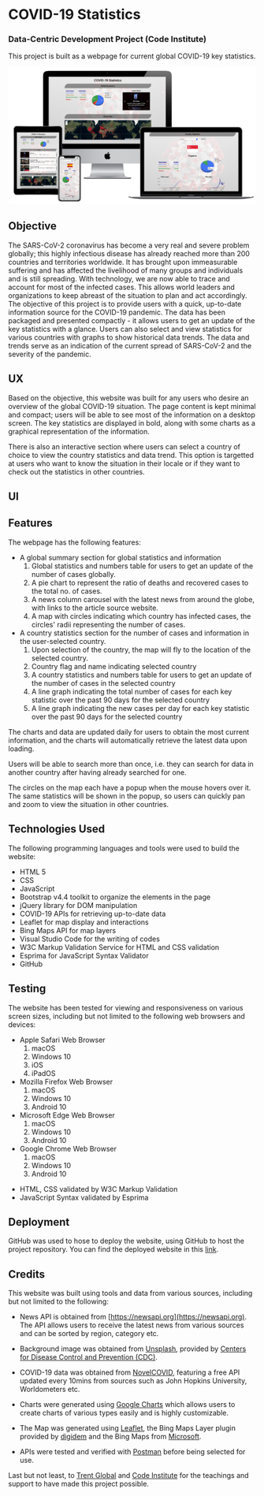 # COVID-19 Statistics
### Data-Centric Development Project (Code Institute)

This project is built as a webpage for current global COVID-19 key statistics.

![Mockup image](images/mockup.png "Devices Mockup")

## Objective
The SARS-CoV-2 coronavirus has become a very real and severe problem globally; this highly infectious disease has already reached more than 200 countries and territories worldwide. It has brought upon immeasurable suffering and has affected the livelihood of many groups and individuals and is still spreading. 
With technology, we are now able to trace and account for most of the infected cases. This allows world leaders and organizations to keep abreast of the situation to plan and act accordingly.
The objective of this project is to provide users with a quick, up-to-date information source for the COVID-19 pandemic. The data has been packaged and presented compactly - it allows users to get an update of the key statistics with a glance. Users can also select and view statistics for various countries with graphs to show historical data trends. The data and trends serve as an indication of the current spread of SARS-CoV-2 and the severity of the pandemic.

## UX
Based on the objective, this website was built for any users who desire an overview of the global COVID-19 situation. The page content is kept minimal and compact; users will be able to see most of the information on a desktop screen. The key statistics are displayed in bold, along with some charts as a graphical representation of the information. 

There is also an interactive section where users can select a country of choice to view the country statistics and data trend. This option is targetted at users who want to know the situation in their locale or if they want to check out the statistics in other countries.

## UI


## Features
The webpage has the following features:
* A global summary section for global statistics and information
    1. Global statistics and numbers table for users to get an update of the number of cases globally.
    2. A pie chart to represent the ratio of deaths and recovered cases to the total no. of cases.
    3. A news column carousel with the latest news from around the globe, with links to the article source website.
    4. A map with circles indicating which country has infected cases, the circles' radii representing the number of cases.
* A country statistics section for the number of cases and information in the user-selected country.
    1. Upon selection of the country, the map will fly to the location of the selected country.
    2. Country flag and name indicating selected country
    4. A country statistics and numbers table for users to get an update of the number of cases in the selected country
    4. A line graph indicating the total number of cases for each key statistic over the past 90 days for the selected country
    5. A line graph indicating the new cases per day for each key statistic over the past 90 days for the selected country

The charts and data are updated daily for users to obtain the most current information, and the charts will automatically retrieve the latest data upon loading. 

Users will be able to search more than once, i.e. they can search for data in another country after having already searched for one. 

The circles on the map each have a popup when the mouse hovers over it. The same statistics will be shown in the popup, so users can quickly pan and zoom to view the situation in other countries.

## Technologies Used
The following programming languages and tools were used to build the website:
* HTML 5
* CSS 
* JavaScript 
* Bootstrap v4.4 toolkit to organize the elements in the page
* jQuery library for DOM manipulation
* COVID-19 APIs for retrieving up-to-date data
* Leaflet for map display and interactions
* Bing Maps API for map layers
* Visual Studio Code for the writing of codes
* W3C Markup Validation Service for HTML and CSS validation
* Esprima for JavaScript Syntax Validator
* GitHub

## Testing
The website has been tested for viewing and responsiveness on various screen sizes, including but not limited to the following web browsers and devices:

* Apple Safari Web Browser
    1. macOS 
    2. Windows 10
    3. iOS
    4. iPadOS
* Mozilla Firefox Web Browser
    1. macOS
    2. Windows 10
    3. Android 10
* Microsoft Edge Web Browser
    1. macOS
    2. Windows 10
    3. Android 10
* Google Chrome Web Browser
    1. macOS
    2. Windows 10
    3. Android 10

- HTML, CSS validated by W3C Markup Validation
- JavaScript Syntax validated by Esprima

## Deployment
GitHub was used to hose to deploy the website, using GitHub to host the project repository. You can find the deployed website in this [link](http://zuanming.github.io/secondrepo). 

## Credits
This website was built using tools and data from various sources, including but not limited to the following:

* News API is obtained from [https://newsapi.org](https://newsapi.org). The API allows users to receive the latest news from various sources and can be sorted by region, category etc.

* Background image was obtained from [Unsplash](https://unsplash.com/photos/w9KEokhajKw), provided by [Centers for Disease Control and Prevention (CDC)](https://www.cdc.gov).

* COVID-19 data was obtained from [NovelCOVID](https://disease.sh), featuring a free API updated every 10mins from sources such as John Hopkins University, Worldometers etc.

* Charts were generated using [Google Charts](https://developers.google.com/chart) which allows users to create charts of various types easily and is highly customizable.

* The Map was generated using [Leaflet](https://leafletjs.com), the Bing Maps Layer plugin provided by [digidem](https://github.com/digidem/leaflet-bing-layer) and the Bing Maps from [Microsoft](https://www.bing.com/maps).

* APIs were tested and verified with [Postman](https://www.postman.com) before being selected for use. 

Last but not least, to [Trent Global](https://www.trentglobal.edu.sg/diplomainsoftwaredevelopment/?gclid=EAIaIQobChMI8M3ezf6t6QIV2BwrCh2R6A44EAAYASAAEgL6__D_BwE) and [Code Institute](https://codeinstitute.net) for the teachings and support to have made this project possible. 